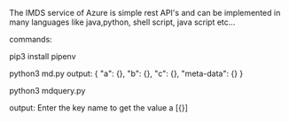 The IMDS service of Azure is simple rest API's and can be implemented in many languages like java,python, shell script, java script etc...

commands:

pip3 install pipenv

python3 md.py
 output:
{
    "a": {},
    "b": {},
    "c": {},
    "meta-data": {}
}


python3 mdquery.py

output:
Enter the key name to get the value
a
[{}]

